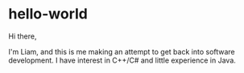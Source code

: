 # hello-world

Hi there,

I'm Liam, and this is me making an attempt to get back into software development. I have interest in C++/C# and little experience in Java.
